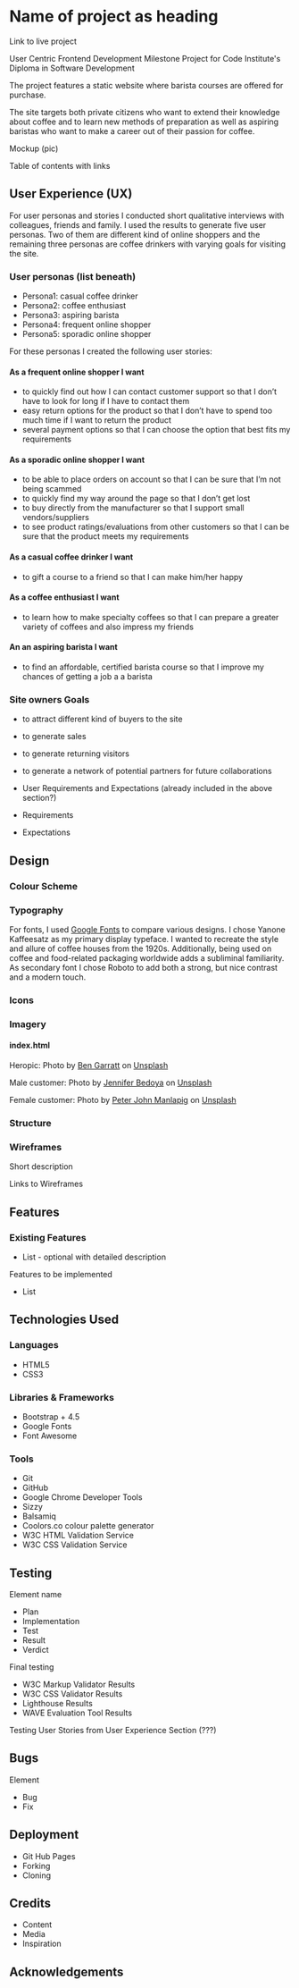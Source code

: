 # Name of project as heading

Link to live project

User Centric Frontend Development Milestone Project for Code Institute's Diploma in Software Development

The project features a static website where barista courses are offered for purchase.

The site targets both private citizens who want to extend their knowledge about coffee and to learn new methods of preparation as well as aspiring baristas who want to make a career out of their passion for coffee.

Mockup (pic)

Table of contents with links

## User Experience (UX)

For user personas and stories I conducted short qualitative interviews with colleagues, friends and family. I used the results to generate five user personas. Two of them are different kind of online shoppers and the remaining three personas are coffee drinkers with varying goals for visiting the site.

### User personas (list beneath)

- Persona1: casual coffee drinker
- Persona2: coffee enthusiast
- Persona3: aspiring barista
- Persona4: frequent online shopper
- Persona5: sporadic online shopper

For these personas I created the following user stories:

#### As a frequent online shopper I want

- to quickly find out how I can contact customer support so that I don’t have to look for long if I have to contact them
- easy return options for the product so that  I don’t have to spend too much time if I want to return the product
- several payment options so that I can choose the option that best fits my requirements

#### As a sporadic online shopper I want

- to be able to place orders on account so that I can be sure that I’m not being scammed
- to quickly find my way around the page so that I don’t get lost
- to buy directly from the manufacturer so that I support small vendors/suppliers
- to see product ratings/evaluations from other customers so that I can be sure that the product meets my requirements

#### As a casual coffee drinker I want

- to gift a course to a friend so that I can make him/her happy

#### As a coffee enthusiast I want

- to learn how to make specialty coffees so that I can prepare a greater variety of coffees and also impress my friends

#### An an aspiring barista I want

- to find an affordable, certified barista course so that I improve my chances of getting a job a a barista

### Site owners Goals

- to attract different kind of buyers to the site
- to generate sales
- to generate returning visitors
- to generate a network of potential partners for future collaborations

- User Requirements and Expectations (already included in the above section?)

- Requirements
- Expectations

## Design

### Colour Scheme

### Typography

For fonts, I used [Google Fonts](https://fonts.google.com) to compare various designs. I chose Yanone Kaffeesatz as my primary display typeface. I wanted to recreate the style and allure of coffee houses from the 1920s. Additionally, being used on coffee and food-related packaging worldwide adds a subliminal familiarity. As secondary font I chose Roboto to add both a strong, but nice contrast and a modern touch.

### Icons

### Imagery

#### index.html

Heropic: Photo by [Ben Garratt](https://unsplash.com/@wstn?utm_source=unsplash&utm_medium=referral&utm_content=creditCopyText) on [Unsplash](https://unsplash.com/s/photos/latte-art?utm_source=unsplash&utm_medium=referral&utm_content=creditCopyText)

Male customer: Photo by [Jennifer Bedoya](https://unsplash.com/@jennbedoya?utm_source=unsplash&utm_medium=referral&utm_content=creditCopyText) on [Unsplash](https://unsplash.com/s/photos/customer?utm_source=unsplash&utm_medium=referral&utm_content=creditCopyText)

Female customer: Photo by [Peter John Manlapig](https://unsplash.com/@istream?utm_source=unsplash&utm_medium=referral&utm_content=creditCopyText) on [Unsplash](https://unsplash.com/s/photos/customer?utm_source=unsplash&utm_medium=referral&utm_content=creditCopyText)

### Structure

### Wireframes

Short description

Links to Wireframes

## Features

### Existing Features

- List - optional with detailed description

Features to be implemented

- List

## Technologies Used

### Languages

- HTML5
- CSS3

### Libraries & Frameworks

- Bootstrap + 4.5
- Google Fonts
- Font Awesome

### Tools

- Git
- GitHub
- Google Chrome Developer Tools
- Sizzy
- Balsamiq
- Coolors.co colour palette generator
- W3C HTML Validation Service
- W3C CSS Validation Service

## Testing

Element name

- Plan
- Implementation
- Test
- Result
- Verdict

Final testing

- W3C Markup Validator Results
- W3C CSS Validator Results
- Lighthouse Results
- WAVE Evaluation Tool Results

Testing User Stories from User Experience Section (???)

## Bugs

Element

- Bug
- Fix

## Deployment

- Git Hub Pages
- Forking
- Cloning

## Credits

- Content
- Media
- Inspiration

## Acknowledgements
